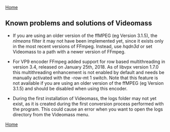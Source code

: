 [Home](index.md)

## Known problems and solutions of Videomass

- If you are using an older version of the ffMPEG (eg Version 3.1.5), the _nlmeans_ filter it may not have been implemented yet, since it exists only in the most recent versions of FFmpeg. Instead, use _hqdn3d_ or set Videomass to a path with a newer version of FFmpeg.

- For VP9 encoder FFmpeg added support for row based multithreading in version 3.4, released on January 25th, 2018. As of libvpx version 1.7.0 this multithreading enhancement is not enabled by default and needs be manually activated with the -row-mt 1 switch. Note that this feature is not available if you are using an older version of the ffMPEG (eg Version 3.1.5) and should be disabled when using this encoder.

- During the first installation of Videomass, the logs folder may not yet exist, as it is created during the first conversion process performed with the program. This could cause an error when you want to open the logs directory from the Videomass menu.



[Home](index.md)
